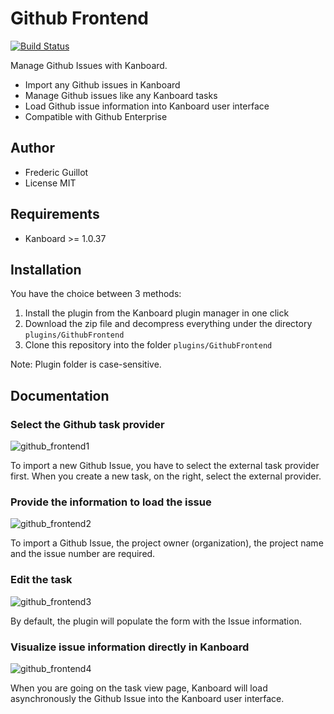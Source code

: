 Github Frontend
===============

[![Build Status](https://travis-ci.org/kanboard/plugin-github-frontend.svg?branch=master)](https://travis-ci.org/kanboard/plugin-github-frontend)

Manage Github Issues with Kanboard.

- Import any Github issues in Kanboard
- Manage Github issues like any Kanboard tasks
- Load Github issue information into Kanboard user interface
- Compatible with Github Enterprise

Author
------

- Frederic Guillot
- License MIT

Requirements
------------

- Kanboard >= 1.0.37

Installation
------------

You have the choice between 3 methods:

1. Install the plugin from the Kanboard plugin manager in one click
2. Download the zip file and decompress everything under the directory `plugins/GithubFrontend`
3. Clone this repository into the folder `plugins/GithubFrontend`

Note: Plugin folder is case-sensitive.

Documentation
-------------

### Select the Github task provider

![github_frontend1](https://cloud.githubusercontent.com/assets/323546/20085430/dd09b27a-a536-11e6-8280-aa668f28af0e.png)

To import a new Github Issue, you have to select the external task provider first.
When you create a new task, on the right, select the external provider.

### Provide the information to load the issue

![github_frontend2](https://cloud.githubusercontent.com/assets/323546/20085431/dd0a5694-a536-11e6-9893-d135c3489cd4.png)

To import a Github Issue, the project owner (organization), the project name and the issue number are required.

### Edit the task

![github_frontend3](https://cloud.githubusercontent.com/assets/323546/20085432/dd0b38f2-a536-11e6-8ee5-e083854c1d01.png)

By default, the plugin will populate the form with the Issue information.

### Visualize issue information directly in Kanboard

![github_frontend4](https://cloud.githubusercontent.com/assets/323546/20085429/dd09a21c-a536-11e6-91e6-a11780782001.png)

When you are going on the task view page, Kanboard will load asynchronously the Github Issue into the Kanboard user interface.
